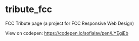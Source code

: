 # tribute_fcc
FCC Tribute page
(a project for FCC Responsive Web Design)

View on codepen:
https://codepen.io/sofialav/pen/LYEgjEb
